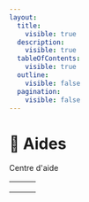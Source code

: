 ```yaml
---
layout:
  title:
    visible: true
  description:
    visible: true
  tableOfContents:
    visible: true
  outline:
    visible: false
  pagination:
    visible: false
---
```


# 📕 Aides

Centre d'aide&#x20;

|   |   |   |
| - | - | - |
|   |   |   |
|   |   |   |
|   |   |   |

